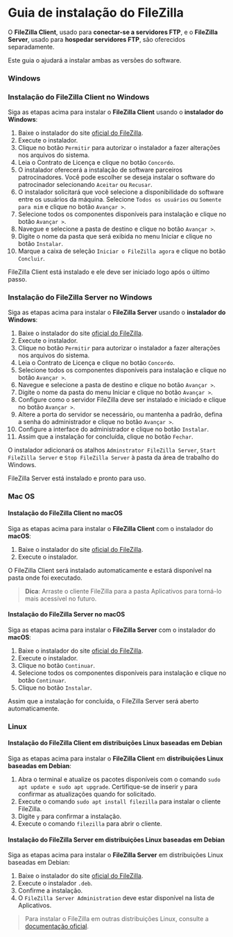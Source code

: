 # Guia de instalação do FileZilla

O **FileZilla Client**, usado para **conectar-se a servidores FTP**, e o **FileZilla Server**, usado para **hospedar servidores FTP**, são oferecidos separadamente.

Este guia o ajudará a instalar ambas as versões do software.

### Windows

### Instalação do FileZilla Client no Windows

Siga as etapas acima para instalar o **FileZilla Client** usando o **instalador do Windows**:

1. Baixe o instalador do site [oficial do FileZilla](https://filezilla-project.org/download.php).
1. Execute o instalador.
1. Clique no botão `Permitir` para autorizar o instalador a fazer alterações nos arquivos do sistema.
1. Leia o Contrato de Licença e clique no botão `Concordo`.
1. O instalador oferecerá a instalação de software parceiros patrocinadores. Você pode escolher se deseja instalar o software do patrocinador selecionando `Aceitar` ou `Recusar`.
1. O instalador solicitará que você selecione a disponibilidade do software entre os usuários da máquina. Selecione `Todos os usuários` ou `Somente para mim` e clique no botão `Avançar >`.
1. Selecione todos os componentes disponíveis para instalação e clique no botão `Avançar >`.
1. Navegue e selecione a pasta de destino e clique no botão `Avançar >`.
1. Digite o nome da pasta que será exibida no menu Iniciar e clique no botão `Instalar`.
1. Marque a caixa de seleção `Iniciar o FileZilla agora` e clique no botão `Concluir`.

FileZilla Client está instalado e ele deve ser iniciado logo após o último passo.

### Instalação do FileZilla Server no Windows

Siga as etapas acima para instalar o **FileZilla Server** usando o **instalador do Windows**:

1. Baixe o instalador do site [oficial do FileZilla](https://filezilla-project.org/download.php?type=server).
1. Execute o instalador.
1. Clique no botão `Permitir` para autorizar o instalador a fazer alterações nos arquivos do sistema.
1. Leia o Contrato de Licença e clique no botão `Concordo`.
1. Selecione todos os componentes disponíveis para instalação e clique no botão `Avançar >`.
1. Navegue e selecione a pasta de destino e clique no botão `Avançar >`.
1. Digite o nome da pasta do menu Iniciar e clique no botão `Avançar >`.
1. Configure como o servidor FileZilla deve ser instalado e iniciado e clique no botão `Avançar >`.
1. Altere a porta do servidor se necessário, ou mantenha a padrão, defina a senha do administrador e clique no botão `Avançar >`.
1. Configure a interface do administrador e clique no botão `Instalar`.
1. Assim que a instalação for concluída, clique no botão `Fechar`.

O instalador adicionará os atalhos `Adminstrator FileZilla Server`, `Start FileZilla Server` e `Stop FileZilla Server` à pasta da área de trabalho do Windows.

FileZilla Server está instalado e pronto para uso.

### Mac OS

#### Instalação do FileZilla Client no macOS

Siga as etapas acima para instalar o **FileZilla Client** com o instalador do **macOS**:

1. Baixe o instalador do site [oficial do FileZilla](https://filezilla-project.org/download.php?type=server).
1. Execute o instalador.

O FileZilla Client será instalado automaticamente e estará disponível na pasta onde foi executado.

> **Dica**: Arraste o cliente FileZilla para a pasta Aplicativos para torná-lo mais acessível no futuro.

#### Instalação do FileZilla Server no macOS

Siga as etapas acima para instalar o **FileZilla Server** com o instalador do **macOS**:

1. Baixe o instalador do site [oficial do FileZilla](https://filezilla-project.org/download.php?type=server).
1. Execute o instalador.
1. Clique no botão `Continuar`.
1. Selecione todos os componentes disponíveis para instalação e clique no botão `Continuar`.
1. Clique no botão `Instalar`.

Assim que a instalação for concluída, o FileZilla Server será aberto automaticamente.

### Linux

#### Instalação do FileZilla Client em distribuições Linux baseadas em Debian

Siga as etapas acima para instalar o **FileZilla Client** em **distribuições Linux baseadas em Debian**:

1. Abra o terminal e atualize os pacotes disponíveis com o comando `sudo apt update e sudo apt upgrade`. Certifique-se de inserir `y` para confirmar as atualizações quando for solicitado.
1. Execute o comando `sudo apt install filezilla` para instalar o cliente FileZilla.
1. Digite `y` para confirmar a instalação.
1. Execute o comando `filezilla` para abrir o cliente.

#### Instalação do FileZilla Server em distribuições Linux baseadas em Debian

Siga as etapas acima para instalar o **FileZilla Server** em distribuições Linux baseadas em Debian:

1. Baixe o instalador do site [oficial do FileZilla](https://filezilla-project.org/download.php?type=server).
1. Execute o instalador `.deb`.
1. Confirme a instalação.
1. O `FileZilla Server Administration` deve estar disponível na lista de Aplicativos.

> Para instalar o FileZilla em outras distribuições Linux, consulte a [documentação oficial](https://wiki.filezilla-project.org/Documentation).